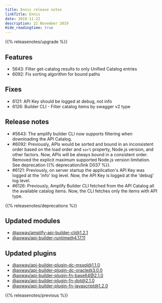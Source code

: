 ```yaml
---
title: Ennis release notes
linkTitle: Ennis
date: 2019-11-22
description: 22 November 2019
Hide_readingtime: true
---
```


{{% releasenotes/upgrade %}}

## Features

* 5643: Filter get-catalog results to only Unified Catalog entries
* 6092: Fix sorting algorithm for bound paths

## Fixes

* 6121: API Key should be logged at debug, not info
* 6126: Builder CLI - Filter catalog items by swagger v2 type

## Release notes

* #5643: The amplify builder CLI now supports filtering when downloading the API Catalog.
* #6092: Previously, APIs would be sorted and bound in an inconsistent order based on the load order and `sort` property, Node.js version, and other factors. Now, APIs will be always bound in a consistent order. Removed the explicit maximum supported Node.js version limitation. See deprecation {{% deprecation/link D037 %}}.
* #6121: Previously, on server startup the application's API Key was logged at the 'info' log level. Now, the API Key is logged at the 'debug' log level.
* #6126: Previously, Amplify Builder CLI fetched from the API Catalog all the available catalog items. Now, the CLI fetches only the items with API type.

{{% releasenotes/deprecations %}}

## Updated modules

* [@axway/amplify-api-builder-cli@1.2.1](https://www.npmjs.com/package/@axway/amplify-api-builder-cli/v/1.2.1)
* [@axway/api-builder-runtime@4.17.11](https://www.npmjs.com/package/@axway/api-builder-runtime/v/4.17.11)

## Updated plugins

* [@axway/api-builder-plugin-dc-mssql@1.1.0](https://www.npmjs.com/package/@axway/api-builder-plugin-dc-mssql/v/1.1.0)
* [@axway/api-builder-plugin-dc-oracle@3.0.0](https://www.npmjs.com/package/@axway/api-builder-plugin-dc-oracle/v/3.0.0)
* [@axway/api-builder-plugin-fn-base64@2.1.0](https://www.npmjs.com/package/@axway/api-builder-plugin-fn-base64/v/2.1.0)
* [@axway/api-builder-plugin-fn-dot@2.1.0](https://www.npmjs.com/package/@axway/api-builder-plugin-fn-dot/v/2.1.0)
* [@axway/api-builder-plugin-fn-javascript@1.2.0](https://www.npmjs.com/package/@axway/api-builder-plugin-fn-javascript/v/1.2.0)


{{% releasenotes/previous %}}
